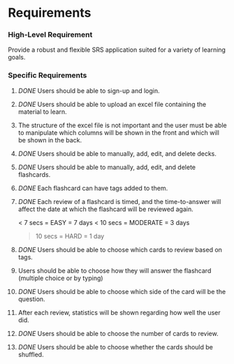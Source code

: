 # Requirements

### High-Level Requirement

Provide a robust and flexible SRS application suited for a variety of learning goals.

### Specific Requirements

1. *DONE* Users should be able to sign-up and login.

2. *DONE* Users should be able to upload an excel file containing the material to learn.

3. The structure of the excel file is not important and the user must be able to manipulate which
columns will be shown in the front and which will be shown in the back.

4. *DONE* Users should be able to manually, add, edit, and delete decks.

5. *DONE* Users should be able to manually, add, edit, and delete flashcards.

6. *DONE* Each flashcard can have tags added to them.

7. *DONE* Each review of a flashcard is timed, and the time-to-answer will affect the date at which the
flashcard will be reviewed again.

    < 7 secs = EASY =  7 days
    < 10 secs = MODERATE = 3 days
    > 10 secs = HARD = 1 day

8. *DONE* Users should be able to choose which cards to review based on tags.

9. Users should be able to choose how they will answer the flashcard (multiple choice or by typing)

10. *DONE* Users should be able to choose which side of the card will be the question.

11. After each review, statistics will be shown regarding how well the user did.

12. *DONE* Users should be able to choose the number of cards to review.

13. *DONE* Users should be able to choose whether the cards should be shuffled.